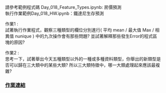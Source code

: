 
請參考範例程式碼 Day_018_Feature_Types.ipynb: 房價預測  
執行作業範例Day_018_HW.ipynb：鐵達尼生存預測   


作業1 :   
試著執行作業程式，觀察三種類型的欄位分別進行( 平均 mean / 最大值 Max / 相異值 nunique ) 中的九次操作會有那些問題? 並試著解釋那些發生Error的程式區塊的原因?  


作業2 :   
思考一下，試著舉出今天五種類型以外的一種或多種資料類型，你舉出的新類型是否可以歸在三大類中的某些大類? 所以三大類特徵中，哪一大類處理起來應該最複雜?  


### [作業連結](https://github.com/zizhu13791/2nd-ML100Days/blob/master/homework/Day_018_HW.ipynb)
